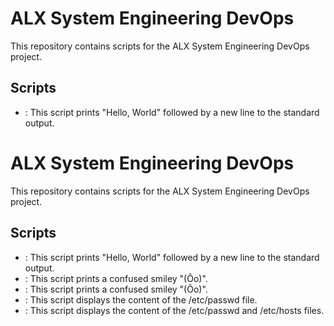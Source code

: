# ALX System Engineering DevOps

This repository contains scripts for the ALX System Engineering DevOps project.

## Scripts

- : This script prints "Hello, World" followed by a new line to the standard output.
# ALX System Engineering DevOps

This repository contains scripts for the ALX System Engineering DevOps project.

## Scripts

- : This script prints "Hello, World" followed by a new line to the standard output.
- : This script prints a confused smiley "(Ôo)".
- : This script prints a confused smiley "(Ôo)".
- : This script displays the content of the /etc/passwd file.
- : This script displays the content of the /etc/passwd and /etc/hosts files.
